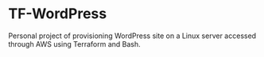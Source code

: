 # TF-WordPress
Personal project of provisioning WordPress site on a Linux server accessed through AWS using Terraform and Bash. 
